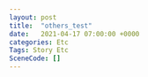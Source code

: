 ```yaml
---
layout: post
title:  "others_test"
date:   2021-04-17 07:00:00 +0000
categories: Etc
Tags: Story Etc
SceneCode: []
---
```

